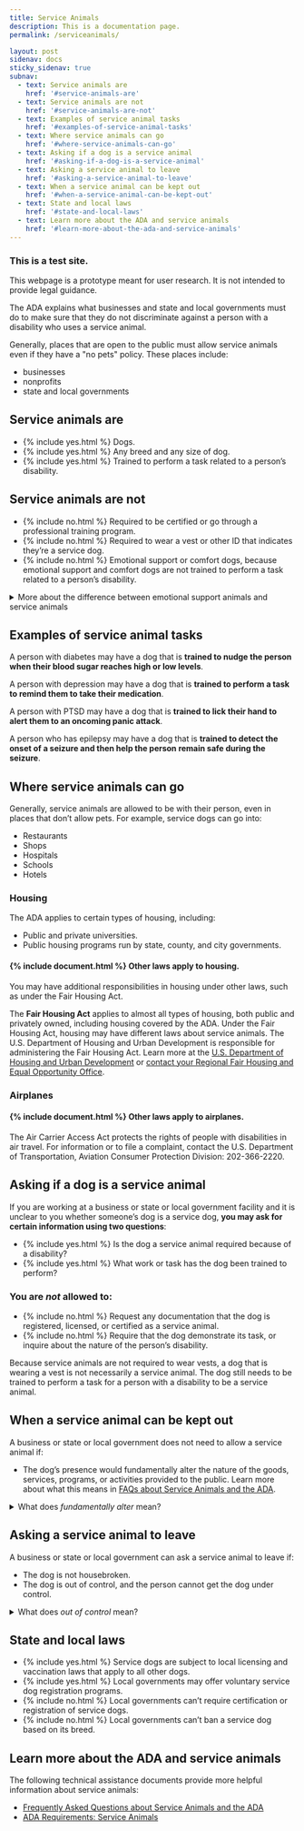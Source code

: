 ```yaml
---
title: Service Animals
description: This is a documentation page.
permalink: /serviceanimals/

layout: post
sidenav: docs
sticky_sidenav: true
subnav:
  - text: Service animals are
    href: '#service-animals-are'
  - text: Service animals are not
    href: '#service-animals-are-not'
  - text: Examples of service animal tasks
    href: '#examples-of-service-animal-tasks'
  - text: Where service animals can go
    href: '#where-service-animals-can-go'
  - text: Asking if a dog is a service animal
    href: '#asking-if-a-dog-is-a-service-animal'
  - text: Asking a service animal to leave
    href: '#asking-a-service-animal-to-leave'
  - text: When a service animal can be kept out
    href: '#when-a-service-animal-can-be-kept-out'
  - text: State and local laws
    href: '#state-and-local-laws'
  - text: Learn more about the ADA and service animals
    href: '#learn-more-about-the-ada-and-service-animals'                                      
---
```


<div class="usa-alert usa-alert--info">
  <div class="usa-alert__body">
    <h3 class="usa-alert__heading">This is a test site.</h3>
    <p class="usa-alert__text">This webpage is a prototype meant for user research. It is not intended to provide legal guidance.</p>
  </div>
</div>

The ADA explains what businesses and state and local governments must do to make sure that they do not discriminate against a person with a disability who uses a service animal.

Generally, places that are open to the public must allow service animals even if they have a "no pets" policy. These places include:
- businesses
- nonprofits
- state and local governments

## Service animals are

<ul class="icon-list" aria-labeledby="service-animals-are">
  <li>{% include yes.html %} Dogs.</li>
  <li>{% include yes.html %} Any breed and any size of dog.</li>
  <li>{% include yes.html %} Trained to perform a task related to a person’s disability.</li>
</ul>

## Service animals are not

<ul class="icon-list" aria-labeledby="service-animals-are-not">
  <li>{% include no.html %} Required to be certified or go through a professional training program.</li>
  <li>{% include no.html %} Required to wear a vest or other ID that indicates they’re a service dog.</li>
  <li>{% include no.html %} Emotional support or comfort dogs, because emotional support and comfort dogs are not trained to perform a task related to a person’s disability.</li>
</ul>

<details>
    <summary>More about the difference between emotional support animals and service animals</summary>
      If the dog's mere presence provides comfort, it is not a service animal under the ADA. But if the dog is trained to perform a task related to a person's disability, it is a service animal under the ADA. For example, if the dog has been trained to sense that an anxiety attack is about to happen and take a specific action to help avoid the attack or lessen its impact, the dog is a service animal.
</details>

## Examples of service animal tasks

A person with diabetes may have a dog that is **trained to nudge the person when their blood sugar reaches high or low levels**.

A person with depression may have a dog that is **trained to perform a task to remind them to take their medication**.

A person with PTSD may have a dog that is **trained to lick their hand to alert them to an oncoming panic attack**. 

A person who has epilepsy may have a dog that is **trained to detect the onset of a seizure and then help the person remain safe during the seizure**.

## Where service animals can go

Generally, service animals are allowed to be with their person, even in places that don’t allow pets. For example, service dogs can go into: 

- Restaurants
- Shops
- Hospitals
- Schools 
- Hotels

### Housing

The ADA applies to certain types of housing, including: 

- Public and private universities.
- Public housing programs run by state, county, and city governments.

#### {% include document.html %} Other laws apply to housing. 
You may have additional responsibilities in housing under other laws, such as under the Fair Housing Act. 

The **Fair Housing Act** applies to almost all types of housing, both public and privately owned, including housing covered by the ADA. Under the Fair Housing Act, housing may have different laws about service animals. The U.S. Department of Housing and Urban Development is responsible for administering the Fair Housing Act. Learn more at the [U.S. Department of Housing and Urban Development](https://www.hud.gov/program_offices/fair_housing_equal_opp/fair_housing_act_overview) or [contact your Regional Fair Housing and Equal Opportunity Office](https://www.hud.gov/program_offices/fair_housing_equal_opp/contact_fheo). 

### Airplanes

#### {% include document.html %} Other laws apply to airplanes. 

The Air Carrier Access Act protects the rights of people with disabilities in air travel. For information or to file a complaint, contact the U.S. Department of Transportation, Aviation Consumer Protection Division: 202-366-2220.

## Asking if a dog is a service animal
If you are working at a business or state or local government facility and it is unclear to you whether someone’s dog is a service dog, **you may ask for certain information using two questions**: 

<ul class="icon-list" aria-labeledby="asking-if-a-dog-is-a-service-animal">
  <li>{% include yes.html %} Is the dog a service animal required because of a disability?</li>
  <li>{% include yes.html %} What work or task has the dog been trained to perform?</li>
</ul>

### You are *not* allowed to:
<ul class="icon-list" aria-labeledby="you-are-not-allowed-to">
  <li>{% include no.html %} Request any documentation that the dog is registered, licensed, or certified as a service animal.</li>
  <li>{% include no.html %} Require that the dog demonstrate its task, or inquire about the nature of the person’s disability.</li>
</ul>  

Because service animals are not required to wear vests, a dog that is wearing a vest is not necessarily a service animal. The dog still needs to be trained to perform a task for a person with a disability to be a service animal. 

## When a service animal can be kept out

A business or state or local government does not need to allow a service animal if:

- The dog’s presence would fundamentally alter the nature of the goods, services, programs, or activities provided to the public. Learn more about what this means in [FAQs about Service Animals and the ADA](https://www.ada.gov/regs2010/service_animal_qa.html#exc). 

<details>
    <summary>What does <em>fundamentally alter</em> mean?</summary>
       In most settings, a service animal will not fundamentally alter the situation. But in some settings, a service dog could change the nature of the service or program. For example, a zoo can keep service dogs out of areas where the presence of a dog would cause zoo animals to become aggressive or agitated. Service dogs cannot be restricted from other areas of the zoo.
</details>

## Asking a service animal to leave

A business or state or local government can ask a service animal to leave if: 

- The dog is not housebroken.
- The dog is out of control, and the person cannot get the dog under control.

<details>
    <summary>What does <em>out of control</em> mean?</summary>
      Learn more in <a href="https://www.ada.gov/regs2010/service_animal_qa.html#exc">Question 27 in <cite>FAQs about Service Animals and the ADA</cite></a>.
</details>

## State and local laws
<ul class="icon-list" aria-labeledby="state-and-local-laws">
  <li>{% include yes.html %} Service dogs are subject to local licensing and vaccination laws that apply to all other dogs.</li>
  <li>{% include yes.html %} Local governments may offer voluntary service dog registration programs.</li>
  <li>{% include no.html %} Local governments can’t require certification or registration of service dogs.</li>
  <li>{% include no.html %} Local governments can’t ban a service dog based on its breed.</li>
</ul>

## Learn more about the ADA and service animals
The following technical assistance documents provide more helpful information about service animals: 

- [Frequently Asked Questions about Service Animals and the ADA](https://www.ada.gov/regs2010/service_animal_qa.html)
- [ADA Requirements: Service Animals](https://www.ada.gov/service_animals_2010.htm)

